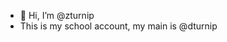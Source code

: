 - 👋 Hi, I’m @zturnip
- This is my school account, my main is @dturnip

<!---
zturnip/zturnip is a ✨ special ✨ repository because its `README.md` (this file) appears on your GitHub profile.
You can click the Preview link to take a look at your changes.
--->
